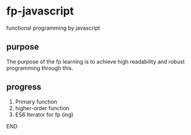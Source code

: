 # fp-javascript

functional programming by javascript

## purpose

The purpose of the fp learning is to achieve high readability and robust programming through this.

## progress

1. Primary function
2. higher-order function
3. ES6 Iterator for fp (ing)

END
